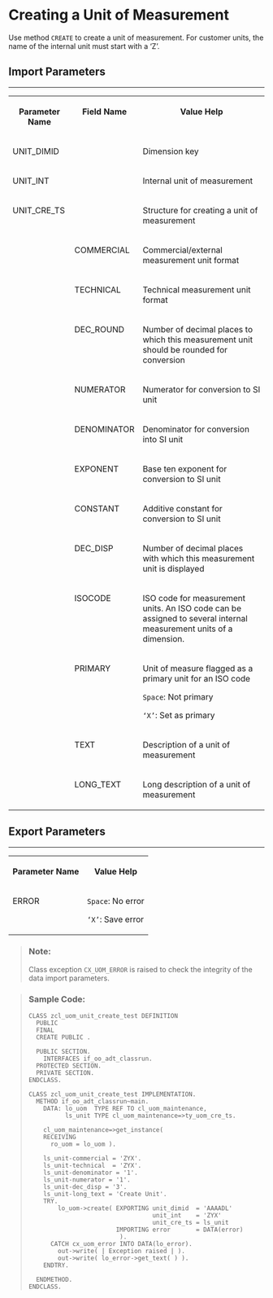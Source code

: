 <!-- loiof8792584a0d34219a455e063b10fc225 -->

# Creating a Unit of Measurement

Use method `CREATE` to create a unit of measurement. For customer units, the name of the internal unit must start with a ‘Z’.



<a name="loiof8792584a0d34219a455e063b10fc225__section_ykb_qxy_qlb"/>

## Import Parameters

****


<table>
<tr>
<th valign="top">

Parameter Name

</th>
<th valign="top">

Field Name

</th>
<th valign="top">

Value Help

</th>
</tr>
<tr>
<td valign="top">

UNIT\_DIMID

</td>
<td valign="top">

 

</td>
<td valign="top">

Dimension key

</td>
</tr>
<tr>
<td valign="top">

UNIT\_INT

</td>
<td valign="top">

 

</td>
<td valign="top">

Internal unit of measurement

</td>
</tr>
<tr>
<td valign="top">

UNIT\_CRE\_TS

</td>
<td valign="top">

 

</td>
<td valign="top">

Structure for creating a unit of measurement

</td>
</tr>
<tr>
<td valign="top">

 

</td>
<td valign="top">

COMMERCIAL

</td>
<td valign="top">

Commercial/external measurement unit format

</td>
</tr>
<tr>
<td valign="top">

 

</td>
<td valign="top">

TECHNICAL

</td>
<td valign="top">

Technical measurement unit format

</td>
</tr>
<tr>
<td valign="top">

 

</td>
<td valign="top">

DEC\_ROUND

</td>
<td valign="top">

Number of decimal places to which this measurement unit should be rounded for conversion

</td>
</tr>
<tr>
<td valign="top">

 

</td>
<td valign="top">

NUMERATOR

</td>
<td valign="top">

Numerator for conversion to SI unit

</td>
</tr>
<tr>
<td valign="top">

 

</td>
<td valign="top">

DENOMINATOR

</td>
<td valign="top">

Denominator for conversion into SI unit

</td>
</tr>
<tr>
<td valign="top">

 

</td>
<td valign="top">

EXPONENT

</td>
<td valign="top">

Base ten exponent for conversion to SI unit

</td>
</tr>
<tr>
<td valign="top">

 

</td>
<td valign="top">

CONSTANT

</td>
<td valign="top">

Additive constant for conversion to SI unit

</td>
</tr>
<tr>
<td valign="top">

 

</td>
<td valign="top">

DEC\_DISP

</td>
<td valign="top">

Number of decimal places with which this measurement unit is displayed

</td>
</tr>
<tr>
<td valign="top">

 

</td>
<td valign="top">

ISOCODE

</td>
<td valign="top">

ISO code for measurement units. An ISO code can be assigned to several internal measurement units of a dimension.

</td>
</tr>
<tr>
<td valign="top">

 

</td>
<td valign="top">

PRIMARY

</td>
<td valign="top">

Unit of measure flagged as a primary unit for an ISO code

`Space`: Not primary

`‘X’`: Set as primary

</td>
</tr>
<tr>
<td valign="top">

 

</td>
<td valign="top">

TEXT

</td>
<td valign="top">

Description of a unit of measurement

</td>
</tr>
<tr>
<td valign="top">

 

</td>
<td valign="top">

LONG\_TEXT

</td>
<td valign="top">

Long description of a unit of measurement

</td>
</tr>
</table>



<a name="loiof8792584a0d34219a455e063b10fc225__section_fkc_ddv_plb"/>

## Export Parameters

****


<table>
<tr>
<th valign="top">

Parameter Name

</th>
<th valign="top">

Value Help

</th>
</tr>
<tr>
<td valign="top">

ERROR

</td>
<td valign="top">

`Space`: No error

`‘X’`: Save error

</td>
</tr>
</table>

> ### Note:  
> Class exception `CX_UOM_ERROR` is raised to check the integrity of the data import parameters.

> ### Sample Code:  
> ```abap
> CLASS zcl_uom_unit_create_test DEFINITION 
>   PUBLIC 
>   FINAL 
>   CREATE PUBLIC . 
>  
>   PUBLIC SECTION. 
>     INTERFACES if_oo_adt_classrun. 
>   PROTECTED SECTION. 
>   PRIVATE SECTION. 
> ENDCLASS. 
>  
> CLASS zcl_uom_unit_create_test IMPLEMENTATION. 
>   METHOD if_oo_adt_classrun~main. 
>     DATA: lo_uom  TYPE REF TO cl_uom_maintenance, 
>           ls_unit TYPE cl_uom_maintenance=>ty_uom_cre_ts. 
>  
>     cl_uom_maintenance=>get_instance( 
>     RECEIVING 
>       ro_uom = lo_uom ). 
>  
>     ls_unit-commercial = 'ZYX'. 
>     ls_unit-technical  = 'ZYX'. 
>     ls_unit-denominator = '1'. 
>     ls_unit-numerator = '1'. 
>     ls_unit-dec_disp = '3'. 
>     ls_unit-long_text = 'Create Unit'. 
>     TRY. 
>         lo_uom->create( EXPORTING unit_dimid  = 'AAAADL' 
>                                   unit_int    = 'ZYX' 
>                                   unit_cre_ts = ls_unit 
>                         IMPORTING error       = DATA(error) 
>                          ). 
>       CATCH cx_uom_error INTO DATA(lo_error). 
>         out->write( | Exception raised | ). 
>         out->write( lo_error->get_text( ) ). 
>     ENDTRY. 
>  
>   ENDMETHOD. 
> ENDCLASS.
> 
> ```


